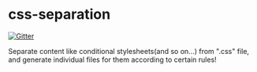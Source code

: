 css-separation
==============

[![Gitter](https://badges.gitter.im/Join%20Chat.svg)](https://gitter.im/iTonyYo/css-separation?utm_source=badge&utm_medium=badge&utm_campaign=pr-badge&utm_content=badge)

Separate content like conditional stylesheets(and so on...) from ".css" file, and generate individual files for them according to certain rules!
